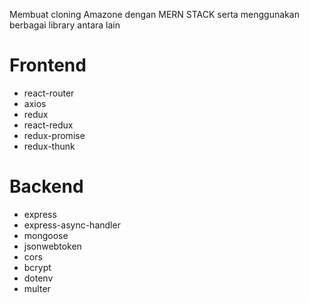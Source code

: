Membuat cloning Amazone dengan MERN STACK serta menggunakan berbagai library antara lain

# Frontend
- react-router
- axios
- redux
- react-redux
- redux-promise
- redux-thunk

# Backend
- express
- express-async-handler
- mongoose
- jsonwebtoken
- cors
- bcrypt
- dotenv
- multer
